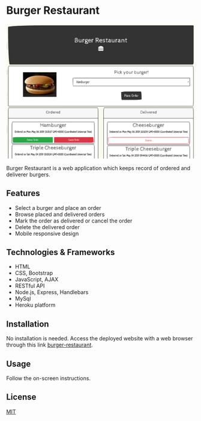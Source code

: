 # Burger Restaurant

![burger-restaurant](images/burger-restaurant.png 'Burger Restaurant')

Burger Restaurant is a web application which keeps record of ordered and deliverer burgers.

## Features

- Select a burger and place an order
- Browse placed and delivered orders
- Mark the order as delivered or cancel the order
- Delete the delivered order
- Mobile responsive design

## Technologies & Frameworks

- HTML
- CSS, Bootstrap
- JavaScript, AJAX
- RESTful API
- Node.js, Express, Handlebars
- MySql
- Heroku platform

## Installation

No installation is needed. Access the deployed website with a web browser through this link [burger-restaurant](https://burger-restaurant-321.herokuapp.com/).

## Usage

Follow the on-screen instructions.

## License

[MIT](https://choosealicense.com/licenses/mit/)

